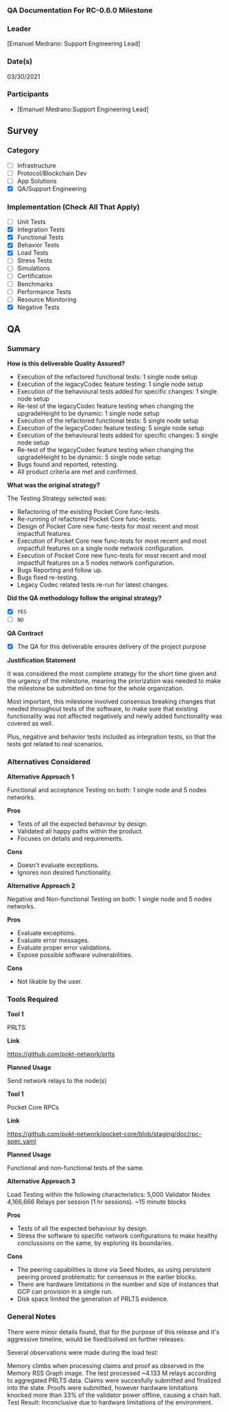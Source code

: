 ### QA Documentation For RC-0.6.0 Milestone
### Leader  
[Emanuel Medrano: Support Engineering Lead]  
### Date(s)  
03/30/2021  
### Participants
- [Emanuel Medrano:Support Engineering Lead]
## Survey
### Category
- [ ] Infrastructure  
- [ ] Protocol/Blockchain Dev  
- [ ] App Solutions  
- [X] QA/Support Engineering

### Implementation (Check All That Apply)
- [ ] Unit Tests
- [X] Integration Tests
- [X] Functional Tests
- [X] Behavior Tests
- [X] Load Tests
- [ ] Stress Tests
- [ ] Simulations
- [ ] Certification
- [ ] Benchmarks
- [ ] Performance Tests
- [ ] Resource Monitoring
- [X] Negative Tests

## QA
### Summary

**How is this deliverable Quality Assured?**

- Execution of the refactored functional tests: 1 single node setup
- Execution of the legacyCodec feature testing: 1 single node setup
- Execution of the behavioural tests added for specific changes: 1 single node setup
- Re-test of the legacyCodec feature testing when changing the upgradeHeight to be dynamic: 1 single node setup
- Execution of the refactored functional tests: 5 single node setup
- Execution of the legacyCodec feature testing: 5 single node setup
- Execution of the behavioural tests added for specific changes: 5 single node setup
- Re-test of the legacyCodec feature testing when changing the upgradeHeight to be dynamic: 5 single node setup
- Bugs found and reported, retesting.
- All product criteria are met and confirmed.

**What was the original strategy?**

The Testing Strategy selected was:
- Refactoring of the existing Pocket Core func-tests.
- Re-running of refactored Pocket Core func-tests.
- Design of Pocket Core new func-tests for most recent and most impactfull features.
- Execution of Pocket Core new func-tests for most recent and most impactfull features on a single node network configuration.
- Execution of Pocket Core new func-tests for most recent and most impactfull features on a 5 nodes network configuration.
- Bugs Reporting and follow up.
- Bugs fixed re-testing.
- Legacy Codec related tests re-run for latest changes.

**Did the QA methodology follow the original strategy?**
- [X] `YES`
- [ ] `NO`

**QA Contract**

- [X] The QA for this deliverable ensures delivery of the project purpose

**Justification Statement**

It was considered the most complete strategy for the short time given and the urgency of the milestone, meaning the priorization was needed to make the milestone be submitted on time for the whole organization.

Most important, this milestone involved consensus breaking changes that needed throughout tests of the software, to make sure that existing functionality was not affected negatively and newly added functionality was covered as well.

Plus, negative and behavior tests included as integration tests, so that the tests got related to real scenarios.

### Alternatives Considered
**Alternative Approach 1**

Functional and acceptance Testing on both: 1 single node and 5 nodes networks.

**Pros**
- Tests of all the expected behaviour by design.
- Validated all happy paths within the product.
- Focuses on details and requirements.

**Cons**
- Doesn't evaluate exceptions.
- Ignores non desired functionality.

**Alternative Approach 2**

Negative and Non-functional Testing on both: 1 single node and 5 nodes networks.

**Pros**
- Evaluate exceptions.
- Evaluate error messages.
- Evaluate proper error validations.
- Expose possible software vulnerabilities.

**Cons**
- Not likable by the user.

### Tools Required
**Tool 1**

PRLTS

**Link**

https://github.com/pokt-network/prlts

**Planned Usage**

Send network relays to the node(s)

**Tool 1**

Pocket Core RPCs

**Link**

https://github.com/pokt-network/pocket-core/blob/staging/doc/rpc-spec.yaml

**Planned Usage**

Functional and non-functional tests of the same.

**Alternative Approach 3**

Load Testing within the following characteristics:
5,000 Validator Nodes
4,166,666 Relays per session (1 hr sessions).
~15 minute blocks

**Pros**
- Tests of all the expected behaviour by design.
- Stress the software to specific network configurations to make healthy conclussions on the same, by exploring its boundaries. 

**Cons**
- The peering capabilities is done via Seed Nodes, as using persistent peering proved problematic for consensus in the earlier blocks.
- There are hardware limitations in the number and size of instances that GCP can provision in a single run.
- Disk space limited the generation of PRLTS evidence.

### General Notes  
There were minor details found, that for the purpose of this release and it's aggressive timeline, would be fixed/solved on further releases.

Several observations were made during the load test:

Memory climbs when processing claims and proof as observed in the Memory RSS Graph image.
The test processed ~4.133 M relays according to aggregated PRLTS data.
Claims were succesfully submitted and finalized into the state.
Proofs were submitted, however hardware limitations knocked more than 33% of the validator power offline, causing a chain halt.
Test Result: Inconclusive due to hardware limitations of the environment.